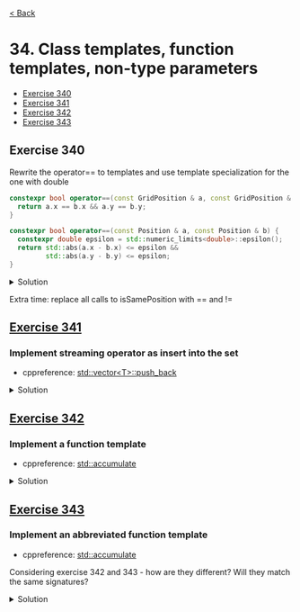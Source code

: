 [< Back](README.md)

# 34. Class templates, function templates, non-type parameters

* [Exercise 340](#exercise-340)
* [Exercise 341](#exercise-341)
* [Exercise 342](#exercise-342)
* [Exercise 343](#exercise-343)

## Exercise 340

Rewrite the operator== to templates and use template specialization for the one with double

```cpp
constexpr bool operator==(const GridPosition & a, const GridPosition & b) {
  return a.x == b.x && a.y == b.y;
}

constexpr bool operator==(const Position & a, const Position & b) {
  constexpr double epsilon = std::numeric_limits<double>::epsilon();
  return std::abs(a.x - b.x) <= epsilon &&
         std::abs(a.y - b.y) <= epsilon;
}
```

<details>
   <summary>Solution</summary>

```cpp
template<typename T>
constexpr bool operator==(const BasicPosition<T> & a, const BasicPosition<T> & b) {
  return a.x == b.x && a.y == b.y;
}

template<>
constexpr bool operator==(const BasicPosition<double> & a, const BasicPosition<double> & b) {
  constexpr double epsilon = std::numeric_limits<double>::epsilon();
  return std::abs(a.x - b.x) <= epsilon &&
         std::abs(a.y - b.y) <= epsilon;
}
```
</details>

Extra time: replace all calls to isSamePosition with == and !=

## [Exercise 341][1]
### Implement streaming operator as insert into the set

* cppreference: [std::vector\<T\>::push_back][2]

<details>
   <summary>Solution</summary>

```cpp
  void operator<<(const T & item) {
    if (!contains(item))
      items.push_back(item);
  }
```
</details>

## [Exercise 342][1]
### Implement a function template

* cppreference: [std::accumulate][3]

<details>
   <summary>Solution</summary>

```cpp
template<typename T>
static T accumulate(std::vector<T> vec, T init) {
  return std::accumulate(vec.begin(), vec.end(), init);
}
```
</details>

## [Exercise 343][1]
### Implement an abbreviated function template

* cppreference: [std::accumulate][3]

Considering exercise 342 and 343 - how are they different? Will they match the same signatures?

<details>
   <summary>Solution</summary>

```cpp
static auto acc(const auto & vec, const auto & init) {
  return std::accumulate(vec.begin(), vec.end(), init);
}
```
</details>

[1]: 34_exercises.cpp
[2]: https://en.cppreference.com/w/cpp/container/vector/push_back
[3]: https://en.cppreference.com/w/cpp/algorithm/accumulate
